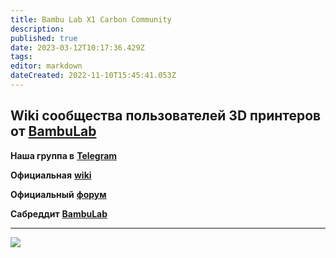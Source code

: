 ```yaml
---
title: Bambu Lab X1 Carbon Community
description: 
published: true
date: 2023-03-12T10:17:36.429Z
tags: 
editor: markdown
dateCreated: 2022-11-10T15:45:41.053Z
---
```


## **Wiki сообщества пользователей 3D принтеров от** [**BambuLab**](https://bambulab.com/en)

**Наша группа в** [**Telegram**](https://t.me/+JNQAJnbk8UNiMDIy)

**Официальная** [**wiki**](https://wiki.bambulab.com/en/x1/manual)

**Официальный** [**форум**](https://forum.bambulab.com/)

**Сабреддит** [**BambuLab**](https://www.reddit.com/r/BambuLab/)

---

![](https://cdn1.bambulab.com/home/p1-bg-us-edfc3d91697e.png)